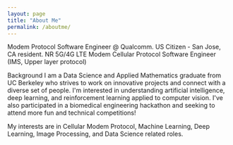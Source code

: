 ```yaml
---
layout: page
title: "About Me"
permalink: /aboutme/
---
```

Modem Protocol Software Engineer @ Qualcomm. 
US Citizen - San Jose, CA resident.
NR 5G/4G LTE Modem Cellular Protocol Software Engineer (IMS, Upper layer protocol)

Background
I am a Data Science and Applied Mathematics graduate from UC Berkeley who strives to work on innovative projects and connect with a diverse set of people. I'm interested in understanding artificial intelligence, deep learning, and reinforcement learning applied to computer vision. I've also participated in a biomedical engineering hackathon and seeking to attend more fun and technical competitions!

My interests are in Cellular Modem Protocol, Machine Learning, Deep Learning, Image Processing, and Data Science related roles.

<!-- Hi, I'm Henry Leou – a systems and software engineer with experience in Qualcomm's wireless division and a master's student at Georgia Tech. I specialize in embedded systems, cellular connectivity, and AI-based optimization.

Feel free to explore my projects and resume above. -->

